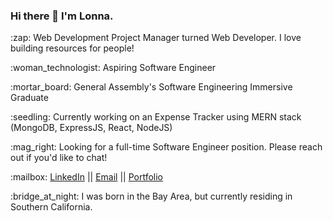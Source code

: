 ### Hi there 👋 I'm Lonna.

<p>:zap: Web Development Project Manager turned Web Developer. I love building resources for people!</p>
<p>:woman_technologist: Aspiring Software Engineer</p>
<p>:mortar_board: General Assembly's Software Engineering Immersive Graduate</p>
<p>:seedling: Currently working on an Expense Tracker using MERN stack (MongoDB, ExpressJS, React, NodeJS)</p>
<p>:mag_right: Looking for a full-time Software Engineer position. Please reach out if you'd like to chat!</p>
<p>:mailbox: <a href="https://www.linkedin.com/in/lonna-lu/">LinkedIn</a> || <a href="mailto:lonna.dev@gmail.com">Email</a> || <a href="https://lonnalu.com/">Portfolio</a> </p>

<p>:bridge_at_night: I was born in the Bay Area, but currently residing in Southern California.</p>
